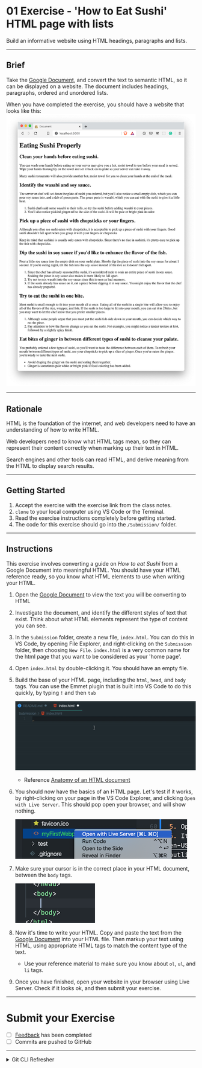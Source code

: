 # 01 Exercise - 'How to Eat Sushi' HTML page with lists

Build an informative website using HTML headings, paragraphs and lists.

---

## Brief

Take the [Google Document](https://docs.google.com/document/d/1fPu6E18nfS024AOBzXMofrtbuHatZTwgRSlV2eJq4jY/edit?usp=sharing), and convert the text to semantic HTML, so it can be displayed on a website. The document includes headings, paragraphs, ordered and unordered lists.

When you have completed the exercise, you should have a website that looks like this:
![Website Example](docs/exercise-complete.png)

---

## Rationale

HTML is the foundation of the internet, and web developers need to have an understanding of how to write HTML.

Web developers need to know what HTML tags mean, so they can represent their content correctly when marking up their text in HTML.

Search engines and other tools can read HTML, and derive meaning from the HTML to display search results.

---

## Getting Started

1. Accept the exercise with the exercise link from the class notes.
2. `clone` to your local computer using VS Code or the Terminal.
3. Read the exercise instructions completely before getting started.
4. The code for this exercise should go into the `/Submission/` folder.

---

## Instructions

This exercise involves converting a guide on _How to eat Sushi_ from a Google Document into meaningful HTML. You should have your HTML reference ready, so you know what HTML elements to use when writing your HTML.

1. Open the [Google Document](https://docs.google.com/document/d/1fPu6E18nfS024AOBzXMofrtbuHatZTwgRSlV2eJq4jY/edit?usp=sharing) to view the text you will be converting to HTML
2. Investigate the document, and identify the different styles of text that exist. Think about what HTML elements represent the type of content you can see.
3. In the `Submission` folder, create a new file, `index.html`. You can do this in VS Code, by opening File Explorer, and right-clicking on the `Submission` folder, then choosing `New File`. `index.html` is a very common name for the html page that you want to be considered as your 'home page'.
4. Open `index.html` by double-clicking it. You should have an empty file.
5. Build the base of your HTML page, including the `html`, `head`, and `body` tags. You can use the Emmet plugin that is built into VS Code to do this quickly, by typing `!` and then `tab`

   ![Emmet in action](docs/emmet_in_action.gif)

   - Reference [Anatomy of an HTML document](https://developer.mozilla.org/en-US/docs/Learn/Getting_started_with_the_web/HTML_basics#Anatomy_of_an_HTML_document)

6. You should now have the basics of an HTML page. Let's test if it works, by right-clicking on your page in the VS Code Explorer, and clicking `Open with Live Server`. This should pop open your browser, and will show nothing.

   ![open with live server](/docs/exercise-open-with-live-server.png)

7. Make sure your cursor is in the correct place in your HTML document, between the `body` tags.

   ![cursor inside body tag](docs/exercise-cursor.png)

8. Now it's time to write your HTML. Copy and paste the text from the [Google Document](https://docs.google.com/document/d/1fPu6E18nfS024AOBzXMofrtbuHatZTwgRSlV2eJq4jY/edit) into your HTML file. Then markup your text using HTML, using appropriate HTML tags to match the content type of the text.

   - Use your reference material to make sure you know about `ol`, `ul`, and `li` tags.

9. Once you have finished, open your website in your browser using Live Server. Check if it looks ok, and then submit your exercise.

---

# Submit your Exercise

- [ ] [Feedback](feedback.md) has been completed
- [ ] Commits are pushed to GitHub

---

<details>
  <summary>
    Git CLI Refresher
  </summary>

If you need help remembering what commands to type with `git`, use the following as a reference, or watch the [git walkthrough tutorial video](https://vimeo.com/433825571/bc1830fb90)

```shell
# when ready to commit and push
git add .

git commit -m "Completed Part A"

git push origin master
```

</details>
